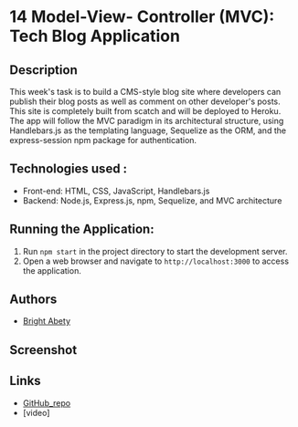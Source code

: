# 14 Model-View- Controller (MVC): Tech Blog Application

## Description
This week's task is to build a CMS-style blog site where developers can publish their blog posts as well as comment on other developer's posts. This site is completely built from scatch and will be deployed to Heroku. The app will follow the MVC paradigm in its architectural structure, using Handlebars.js as the templating language, Sequelize as the ORM, and the express-session npm package for authentication.

## Technologies used :
- Front-end: HTML, CSS, JavaScript, Handlebars.js
- Backend: Node.js, Express.js, npm, Sequelize, and MVC architecture

## Running the Application:
1. Run `npm start` in the project directory to start the development server.
2. Open a web browser and navigate to `http://localhost:3000` to access the application.

## Authors
- [Bright Abety](https://github.com/kagebright)

## Screenshot

## Links
- [GitHub_repo](https://github.com/kagebright/bright-techblog.git) 
- [video]

